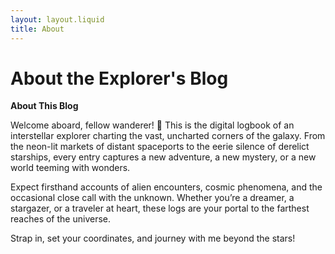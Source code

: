 ```yaml
---
layout: layout.liquid
title: About
---
```


# About the Explorer's Blog 
[comment]: <> (The above text is the header of the page)

**About This Blog**  

Welcome aboard, fellow wanderer! 🚀 This is the digital logbook of an interstellar explorer charting the vast, uncharted corners of the galaxy. From the neon-lit markets of distant spaceports to the eerie silence of derelict starships, every entry captures a new adventure, a new mystery, or a new world teeming with wonders.  

Expect firsthand accounts of alien encounters, cosmic phenomena, and the occasional close call with the unknown. Whether you’re a dreamer, a stargazer, or a traveler at heart, these logs are your portal to the farthest reaches of the universe.  

Strap in, set your coordinates, and journey with me beyond the stars! 

[comment]: <> (The above text is from ChatGPT)
[comment]: <> (The prompt used is as follows: create an excerpt for an about page for a blog about an interstellar explorer writing logs from their adventures around the galaxy)